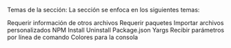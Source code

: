 Temas de la sección:
La sección se enfoca en los siguientes temas:

Requerir información de otros archivos
Requerir paquetes
Importar archivos personalizados
NPM
Install
Uninstall
Package.json
Yargs
Recibir parámetros por línea de comando
Colores para la consola